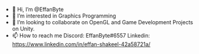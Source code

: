 - 👋 Hi, I’m @EffanByte
- 👀 I’m interested in Graphics Programming
- 💞️ I’m looking to collaborate on OpenGL and Game Development Projects on Unity.
- 📫 How to reach me 
                      Discord:  EffanByte#6557
                      Linkedin: https://www.linkedin.com/in/effan-shakeel-42a58721a/

